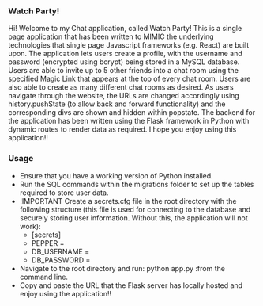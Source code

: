 ### Watch Party!

Hi! Welcome to my Chat application, called Watch Party! This is a single page application that has been written to MIMIC the underlying technologies that single page Javascript frameworks (e.g. React) are built upon. The application lets users create a profile, with the username and password (encrypted using bcrypt) being stored in a MySQL database. Users are able to invite up to 5 other friends into a chat room using the specified Magic Link that appears at the top of every chat room. Users are also able to create as many different chat rooms as desired. As users navigate through the website, the URLs are changed accordingly using history.pushState (to allow back and forward functionality) and the corresponding divs are shown and hidden within popstate. The backend for the application has been written using the Flask framework in Python with dynamic routes to render data as required. I hope you enjoy using this application!!


### Usage

- Ensure that you have a working version of Python installed.
- Run the SQL commands within the migrations folder to set up the tables required to store user data.
- !IMPORTANT Create a secrets.cfg file in the root directory with the following structure (this file is used for connecting to the database and securely storing user information. Without this, the application will not work):
  - [secrets]
  - PEPPER = <Some arbitrary long random string to prepend to the password before encrypting e.g. abcdefghijklmnopqrstuvwxyz>
  - DB_USERNAME = <Name of MYSQL DB username e.g. root>
  - DB_PASSWORD = <Password corresponding to DB username>
- Navigate to the root directory and run: python app.py :from the command line.
- Copy and paste the URL that the Flask server has locally hosted and enjoy using the application!!
